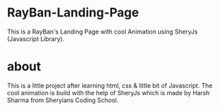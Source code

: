 # RayBan-Landing-Page

This is a RayBan's Landing Page with cool Animation using SheryJs (Javascript Library).

# about

This is a little project after learning html, css & little bit of Javascript. The cool animation is build with the help of SheryJs which is made by Harsh Sharma from Sheryians Coding School.

